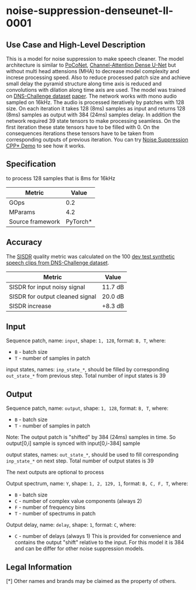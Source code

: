 # noise-suppression-denseunet-ll-0001

## Use Case and High-Level Description

This is a model for noise suppression to make speech cleaner.
The model architecture is similar to [PoCoNet](https://arxiv.org/abs/2008.04470), [Channel-Attention Dense U-Net](https://arxiv.org/abs/2001.11542) but without multi head attensions (MHA) to decrease model complexity and increse processing speed.
Also to reduce processed patch size and achieve small delay the pyramid structure along time axis is reduced and convolutions with dilation along time axis are used.
The model was trained on [DNS-Challenge dataset](https://github.com/microsoft/DNS-Challenge/blob/master/README.md) [paper](https://arxiv.org/abs/2101.01902).
The network works with mono audio sampled on 16kHz.
The audio is processed iteratively by patches with 128 size.
On each iteration it takes 128 (8ms) samples as input and returns 128 (8ms) samples as output with 384 (24ms) samples delay.
In addition the network required 39 state tensors to make processing seamless.
On the first iteration these state tensors have to be filled with 0.
On the consequences iterations these tensors have to be taken from corresponding outputs of previous iteration.
You can try [Noise Suppression CPP\* Demo](../../../demos/noise_suppression_demo/cpp/README.md) to see how it works.

## Specification

to process 128 samples that is 8ms for 16kHz

| Metric            | Value                 |
|-------------------|-----------------------|
| GOps              | 0.2                   |
| MParams           | 4.2                   |
| Source framework  | PyTorch\*             |
## Accuracy

The [SISDR](https://arxiv.org/abs/1811.02508) quality metric was calculated on the 100 [dev test synthetic speech clips from DNS-Challenge dataset](https://github.com/microsoft/DNS-Challenge/tree/icassp2021-final).


| Metric                          | Value         |
|---------------------------------|---------------|
| SISDR for input noisy signal    |    11.7    dB |
| SISDR for output cleaned signal |    20.0    dB |
| SISDR increase                  |    +8.3    dB |


## Input

Sequence patch, name: `input`, shape: `1, 128`, format: `B, T`, where:

 - `B` - batch size
 - `T` - number of samples in patch

input states, names: `inp_state_*`, should be filled by corresponding `out_state_*` from previous step. Total number of input states is 39

## Output

Sequence patch, name: `output`, shape: `1, 128`, format: `B, T`, where:

 - `B` - batch size
 - `T` - number of samples in patch

Note: The output patch is "shifted" by 384 (24ms) samples in time. So output[0,i] sample is synced with input[0,i-384] sample

output states, names: `out_state_*`, should be used to fill corresponding `inp_state_*` on next step. Total number of output states is 39

The next outputs are optional to process

Output spectrum, name: `Y`, shape: `1, 2, 129, 1`, format: `B, C, F, T`, where:
 - `B` - batch size
 - `C` - number of complex value components (always 2)
 - `F` - number of frequency bins
 - `T` - number of spectrums in patch

Output delay, name: `delay`, shape: `1`, format: `C`, where:
 - `C` - number of delays (always 1)
This is provided for convenience and contains the output "shift" relative to the input. For this model it is 384 and can be differ for other noise suppression models.


## Legal Information
[*] Other names and brands may be claimed as the property of others.
